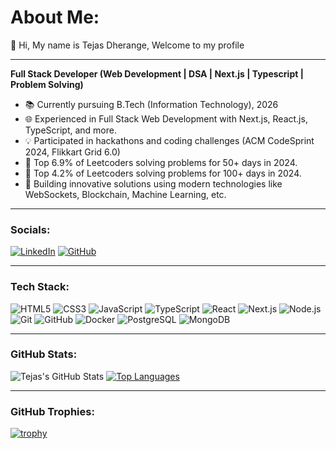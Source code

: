 # About Me:
👋 Hi, My name is Tejas Dherange, Welcome to my profile

---

**Full Stack Developer (Web Development | DSA | Next.js | Typescript | Problem Solving)**

- 📚 Currently pursuing B.Tech (Information Technology), 2026
- 🌐 Experienced in Full Stack Web Development with Next.js, React.js, TypeScript, and more.
- 💡 Participated in hackathons and coding challenges (ACM CodeSprint 2024, Flikkart Grid 6.0)
- 🚀 Top 6.9% of Leetcoders solving problems for 50+ days in 2024.
- 🚀 Top 4.2% of Leetcoders solving problems for 100+ days in 2024.
- 🔧 Building innovative solutions using modern technologies like WebSockets, Blockchain, Machine Learning, etc.
  
---

### **Socials:**
[![LinkedIn](https://img.shields.io/badge/-LinkedIn-blue)](https://www.linkedin.com/in/tejas-dherange-54a6a627b) 
[![GitHub](https://img.shields.io/badge/-GitHub-lightgrey)](https://github.com/Tejas-Dherange)

---

### **Tech Stack:**
![HTML5](https://img.shields.io/badge/-HTML5-E34F26?style=flat-square&logo=html5&logoColor=white)
![CSS3](https://img.shields.io/badge/-CSS3-1572B6?style=flat-square&logo=css3)
![JavaScript](https://img.shields.io/badge/-JavaScript-F7DF1E?style=flat-square&logo=javascript&logoColor=black)
![TypeScript](https://img.shields.io/badge/-TypeScript-007ACC?style=flat-square&logo=typescript)
![React](https://img.shields.io/badge/-React-61DAFB?style=flat-square&logo=react)
![Next.js](https://img.shields.io/badge/-Next.js-000000?style=flat-square&logo=next.js)
![Node.js](https://img.shields.io/badge/-Node.js-339933?style=flat-square&logo=node.js&logoColor=white)
![Git](https://img.shields.io/badge/-Git-F05032?style=flat-square&logo=git&logoColor=white)
![GitHub](https://img.shields.io/badge/-GitHub-181717?style=flat-square&logo=github)
![Docker](https://img.shields.io/badge/-Docker-2496ED?style=flat-square&logo=docker&logoColor=white)
![PostgreSQL](https://img.shields.io/badge/-PostgreSQL-336791?style=flat-square&logo=postgresql)
![MongoDB](https://img.shields.io/badge/-MongoDB-47A248?style=flat-square&logo=mongodb&logoColor=white)

---

### **GitHub Stats:**
![Tejas's GitHub Stats](https://github-readme-stats.vercel.app/api?username=Tejas-Dherange&show_icons=true&theme=radical)
[![Top Languages](https://github-readme-stats.vercel.app/api/top-langs/?username=Tejas-Dherange&layout=compact&theme=radical)](https://github.com/Tejas-Dherange)

---

### **GitHub Trophies:**
[![trophy](https://github-profile-trophy.vercel.app/?username=Tejas-Dherange&theme=onedark)](https://github.com/ryo-ma/github-profile-trophy)
